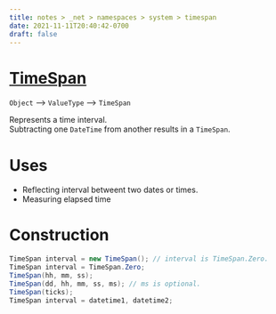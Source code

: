 ```yaml
---
title: notes > _net > namespaces > system > timespan
date: 2021-11-11T20:40:42-0700
draft: false
---
```

# [TimeSpan](https://docs.microsoft.com/en-us/dotnet/api/system.timespan?view=net-6.0)
`Object` –> `ValueType` –> `TimeSpan`  

Represents a time interval.  
Subtracting one `DateTime` from another results in a `TimeSpan`.  

# Uses
- Reflecting interval betweent two dates or times.
- Measuring elapsed time

# Construction
```cs
TimeSpan interval = new TimeSpan(); // interval is TimeSpan.Zero.
TimeSpan interval = TimeSpan.Zero;
TimeSpan(hh, mm, ss);
TimeSpan(dd, hh, mm, ss, ms); // ms is optional.
TimeSpan(ticks);
TimeSpan interval = datetime1, datetime2;
```